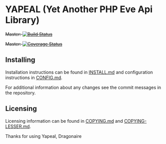 YAPEAL (Yet Another PHP Eve Api Library)
========================================

~~Master: [![Build Status](https://travis-ci.org/Dragonrun1/yapeal.svg?branch=master)](https://travis-ci.org/Dragonrun1/yapeal)~~

~~Master: [![Coverage Status](https://img.shields.io/coveralls/Dragonrun1/yapeal.svg?branch=master)](https://coveralls.io/r/Dragonrun1/yapeal?branch=master)~~

## Installing

Installation instructions can be found in [INSTALL.md](INSTALL.md) and
configuration instructions in [CONFIG.md](CONFIG.md).

For additional information about any changes see the commit messages in the
repository.

## Licensing

Licensing information can be found in [COPYING.md](COPYING.md) and
[COPYING-LESSER.md](COPYING-LESSER.md).

Thanks for using Yapeal, Dragonaire
